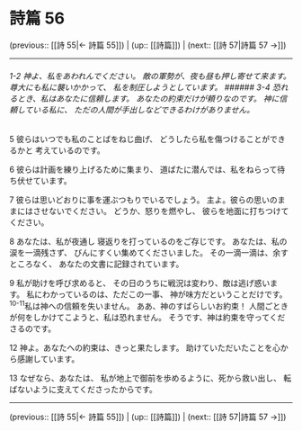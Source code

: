 # 詩篇 56

(previous:: [[詩 55|← 詩篇 55]]) | (up:: [[詩篇]]) | (next:: [[詩 57|詩篇 57 →]])

***
###### 1-2 神よ、私をあわれんでください。 敵の軍勢が、夜も昼も押し寄せて来ます。 尊大にも私に襲いかかって、 私を制圧しようとしています。 ###### 3-4 恐れるとき、私はあなたに信頼します。 あなたの約束だけが頼りなのです。 神に信頼している私に、 ただの人間が手出しなどできるわけがありません。 

5 彼らはいつでも私のことばをねじ曲げ、 どうしたら私を傷つけることができるかと 考えているのです。 

6 彼らは計画を練り上げるために集まり、 道ばたに潜んでは、私をねらって待ち伏せています。 

7 彼らは思いどおりに事を運ぶつもりでいるでしょう。 主よ。彼らの思いのままにはさせないでください。 どうか、怒りを燃やし、 彼らを地面に打ちつけてください。 

8 あなたは、私が夜通し 寝返りを打っているのをご存じです。 あなたは、私の涙を一滴残さず、 びんにすくい集めてくださいました。 その一滴一滴は、余すところなく、 あなたの文書に記録されています。 

9 私が助けを呼び求めると、 その日のうちに戦況は変わり、敵は逃げ惑います。 私にわかっているのは、ただこの一事、 神が味方だということだけです。 <sup class="versenum">10-11</sup>私は神への信頼を失いません。 ああ、神のすばらしいお約束！ 人間ごときが何をしかけてこようと、私は恐れません。 そうです、神は約束を守ってくださるのです。 

12 神よ。あなたへの約束は、きっと果たします。 助けていただいたことを心から感謝しています。 

13 なぜなら、あなたは、 私が地上で御前を歩めるように、死から救い出し、 転ばないように支えてくださったからです。

***

(previous:: [[詩 55|← 詩篇 55]]) | (up:: [[詩篇]]) | (next:: [[詩 57|詩篇 57 →]])
